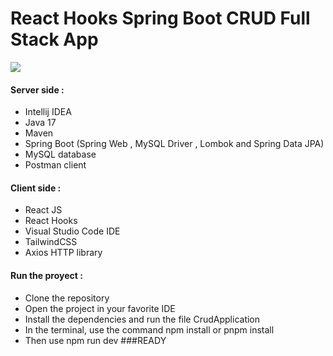 # React Hooks Spring Boot CRUD Full Stack App

![](https://res.cloudinary.com/practicaldev/image/fetch/s--KnBfS1ss--/c_imagga_scale,f_auto,fl_progressive,h_900,q_auto,w_1600/https://dev-to-uploads.s3.amazonaws.com/uploads/articles/3i4e3pcgxn8yfk51e3nm.png)


#### Server side :
- Intellij IDEA
- Java 17
- Maven
- Spring Boot (Spring Web , MySQL Driver , Lombok and Spring Data JPA)
- MySQL database
- Postman client

#### Client side :
- React JS
- React Hooks
- Visual Studio Code IDE
- TailwindCSS
- Axios HTTP library

#### Run the proyect :
- Clone the repository
- Open the project in your favorite IDE
- Install the dependencies and run the file CrudApplication
- In the terminal, use the command npm install or pnpm install
- Then use npm run dev
###READY
